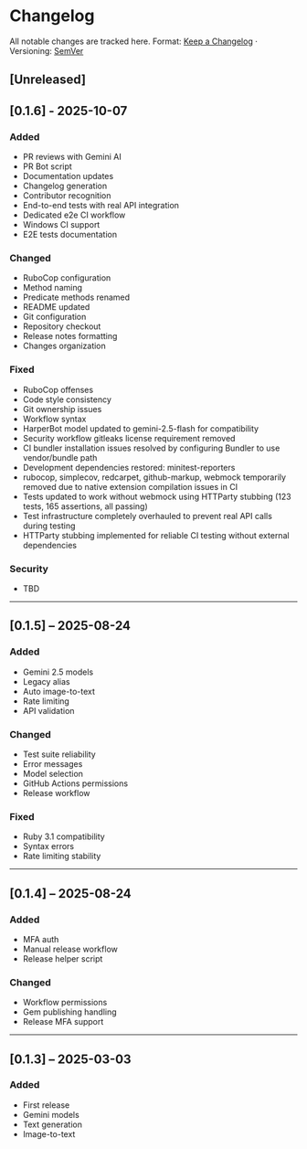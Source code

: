 # Changelog

All notable changes are tracked here.
Format: [Keep a Changelog](https://keepachangelog.com/en/1.0.0/) · Versioning: [SemVer](https://semver.org/spec/v2.0.0.html)

## [Unreleased]

## [0.1.6] - 2025-10-07

### Added

- PR reviews with Gemini AI
- PR Bot script
- Documentation updates
- Changelog generation
- Contributor recognition
- End-to-end tests with real API integration
- Dedicated e2e CI workflow
- Windows CI support
- E2E tests documentation

### Changed

- RuboCop configuration
- Method naming
- Predicate methods renamed
- README updated
- Git configuration
- Repository checkout
- Release notes formatting
- Changes organization

### Fixed

- RuboCop offenses
- Code style consistency
- Git ownership issues
- Workflow syntax
- HarperBot model updated to gemini-2.5-flash for compatibility
- Security workflow gitleaks license requirement removed
- CI bundler installation issues resolved by configuring Bundler to use vendor/bundle path
- Development dependencies restored: minitest-reporters
- rubocop, simplecov, redcarpet, github-markup, webmock temporarily removed due to native extension compilation issues in CI
- Tests updated to work without webmock using HTTParty stubbing (123 tests, 165 assertions, all passing)
- Test infrastructure completely overhauled to prevent real API calls during testing
- HTTParty stubbing implemented for reliable CI testing without external dependencies

### Security

- TBD

---

## [0.1.5] – 2025-08-24

### Added

- Gemini 2.5 models
- Legacy alias
- Auto image-to-text
- Rate limiting
- API validation

### Changed

- Test suite reliability
- Error messages
- Model selection
- GitHub Actions permissions
- Release workflow

### Fixed

- Ruby 3.1 compatibility
- Syntax errors
- Rate limiting stability

---

## [0.1.4] – 2025-08-24

### Added

- MFA auth
- Manual release workflow
- Release helper script

### Changed

- Workflow permissions
- Gem publishing handling
- Release MFA support

---

## [0.1.3] – 2025-03-03

### Added

- First release
- Gemini models
- Text generation
- Image-to-text
